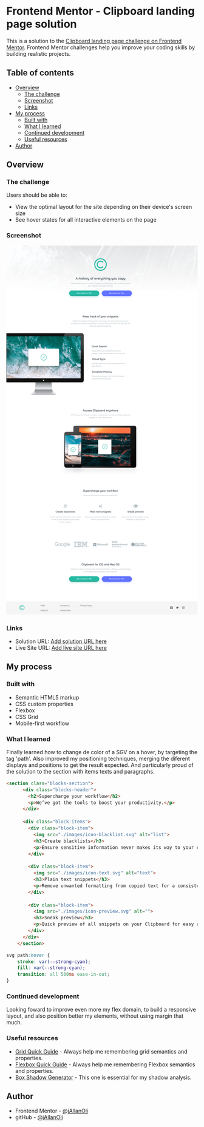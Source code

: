 # Frontend Mentor - Clipboard landing page solution

This is a solution to the [Clipboard landing page challenge on Frontend Mentor](https://www.frontendmentor.io/challenges/clipboard-landing-page-5cc9bccd6c4c91111378ecb9). Frontend Mentor challenges help you improve your coding skills by building realistic projects. 

## Table of contents

- [Overview](#overview)
  - [The challenge](#the-challenge)
  - [Screenshot](#screenshot)
  - [Links](#links)
- [My process](#my-process)
  - [Built with](#built-with)
  - [What I learned](#what-i-learned)
  - [Continued development](#continued-development)
  - [Useful resources](#useful-resources)
- [Author](#author)


## Overview

### The challenge

Users should be able to:

- View the optimal layout for the site depending on their device's screen size
- See hover states for all interactive elements on the page

### Screenshot

![](./screenshot.png)

### Links

- Solution URL: [Add solution URL here](https://your-solution-url.com)
- Live Site URL: [Add live site URL here](https://your-live-site-url.com)

## My process

### Built with

- Semantic HTML5 markup
- CSS custom properties
- Flexbox
- CSS Grid
- Mobile-first workflow

### What I learned

Finally learned how to change de color of a SGV on a hover, by targeting the tag 'path'. Also improved my positioning techniques, merging the diferent displays and positions to get the result expected. And particularly proud of the solution to the section with items texts and paragraphs.

```html
<section class="blocks-section">
      <div class="blocks-header">
        <h2>Supercharge your workflow</h2>
        <p>We’ve got the tools to boost your productivity.</p>
      </div>

      <div class="block-items">
        <div class="block-item">
          <img src="./images/icon-blacklist.svg" alt="list">
          <h3>Create blacklists</h3>
          <p>Ensure sensitive information never makes its way to your clipboard by excluding certain sources.</p>
        </div>

        <div class="block-item">
          <img src="./images/icon-text.svg" alt="text">
          <h3>Plain text snippets</h3>
          <p>Remove unwanted formatting from copied text for a consistent look.</p>
        </div>

        <div class="block-item">
          <img src="./images/icon-preview.svg" alt="">
          <h3>Sneak preview</h3>
          <p>Quick preview of all snippets on your Clipboard for easy access.</p>
        </div>
      </div>
    </section>
```
```css
svg path:hover {
    stroke: var(--strong-cyan);
    fill: var(--strong-cyan);
    transition: all 500ms ease-in-out;
}
```

### Continued development

Looking foward to improve even more my flex domain, to build a responsive layout, and also position better my elements, without using margin that much.

### Useful resources

- [Grid Quick Guide](https://css-tricks.com/snippets/css/complete-guide-grid/) - Always help me remembering grid semantics and properties. 
- [Flexbox Quick Guide](https://css-tricks.com/snippets/css/a-guide-to-flexbox/) - Always help me remembering Flexbox semantics and properties. 
- [Box Shadow Generator](https://html-css-js.com/css/generator/box-shadow/) - This one is essential for my shadow analysis.

## Author

- Frontend Mentor - [@jAllanOli](https://www.frontendmentor.io/profile/jAllanOli)
- gitHub - [@jAllanOli](https://github.com/jAllanOli)
